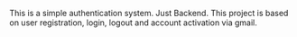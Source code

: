 This is a simple authentication system. Just Backend. 
This project is based on user registration, login, logout and account activation via gmail.
